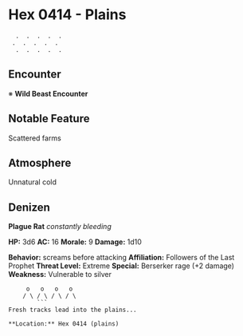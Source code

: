 # Hex 0414 - Plains
```
  .  .  .  .  .
 .  .  .  .  .
  .  .  .  .  .
```

## Encounter

※ **Wild Beast Encounter**

## Notable Feature

Scattered farms

## Atmosphere

Unnatural cold

## Denizen

**Plague Rat**
*constantly bleeding*

**HP:** 3d6 **AC:** 16 **Morale:** 9
**Damage:** 1d10

**Behavior:** screams before attacking
**Affiliation:** Followers of the Last Prophet
**Threat Level:** Extreme
**Special:** Berserker rage (+2 damage)
**Weakness:** Vulnerable to silver

```
     o   o   o   o
    / \ / \ / \ / \
        ```
Fresh tracks lead into the plains...

**Location:** Hex 0414 (plains)
